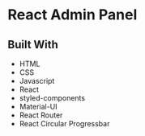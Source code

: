 # React Admin Panel

## Built With

* HTML
* CSS
* Javascript
* React
* styled-components
* Material-UI
* React Router
* React Circular Progressbar